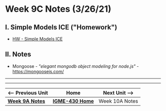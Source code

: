 # Week 9C Notes (3/26/21)

## I. Simple Models ICE ("Homework")

- [HW - Simple Models ICE](../hw-notes/HW-simple-models-HW.md)

## II. Notes

- Mongoose - *"elegant mongodb object modeling for node.js"* - https://mongoosejs.com/

<hr><hr>

| <-- Previous Unit | Home | Next Unit -->
| --- | --- | --- 
| [**Week 9A Notes**](9A.md)   |  [**IGME-430 Home**](../README.md) | Week 10A Notes
